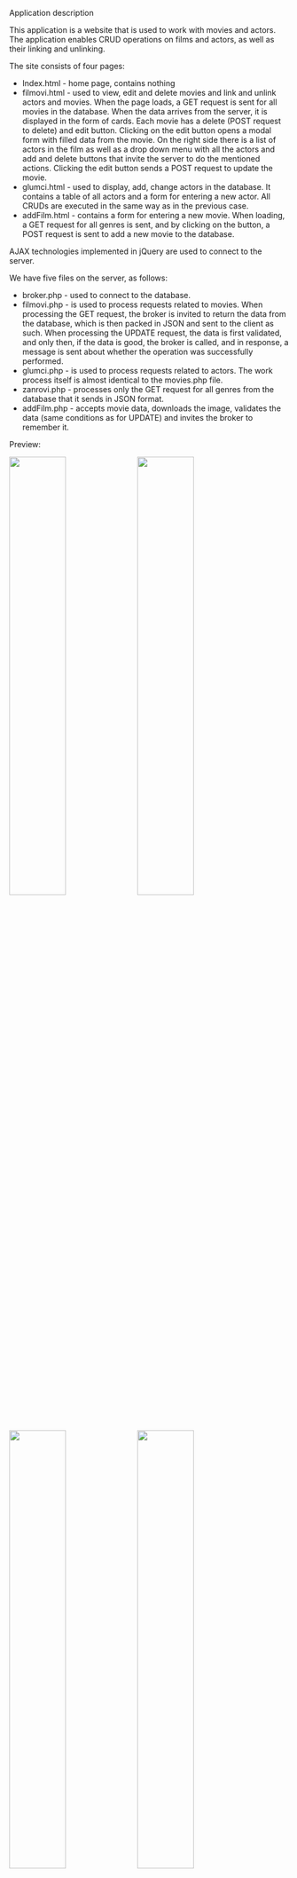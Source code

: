 Application description

This application is a website that is used to work with movies and actors. The application enables CRUD operations on films and actors, as well as their linking and unlinking.

The site consists of four pages:
- Index.html - home page, contains nothing
- filmovi.html - used to view, edit and delete movies and link and unlink actors and movies. When the page loads, a GET request is sent for all movies in the database. When the data arrives from the server, it is displayed in the form of cards. Each movie has a delete (POST request to delete) and edit button. Clicking on the edit button opens a modal form with filled data from the movie. On the right side there is a list of actors in the film as well as a drop down menu with all the actors and add and delete buttons that invite the server to do the mentioned actions. Clicking the edit button sends a POST request to update the movie.
- glumci.html - used to display, add, change actors in the database. It contains a table of all actors and a form for entering a new actor. All CRUDs are executed in the same way as in the previous case.
- addFilm.html - contains a form for entering a new movie. When loading, a GET request for all genres is sent, and by clicking on the button, a POST request is sent to add a new movie to the database.

AJAX technologies implemented in jQuery are used to connect to the server.

We have five files on the server, as follows:
- broker.php - used to connect to the database.
- filmovi.php - is used to process requests related to movies. When processing the GET request, the broker is invited to return the data from the database, which is then packed in JSON and sent to the client as such. When processing the UPDATE request, the data is first validated, and only then, if the data is good, the broker is called, and in response, a message is sent about whether the operation was successfully performed.
- glumci.php - is used to process requests related to actors. The work process itself is almost identical to the movies.php file.
- zanrovi.php - processes only the GET request for all genres from the database that it sends in JSON format.
- addFilm.php - accepts movie data, downloads the image, validates the data (same conditions as for UPDATE) and invites the broker to remember it.

Preview:

<img src="https://user-images.githubusercontent.com/81970183/115446653-d23b9600-a217-11eb-8b0d-fc7a547489a3.png" width="45%"></img> <img src="https://user-images.githubusercontent.com/81970183/115446655-d2d42c80-a217-11eb-847d-9a5a50ef0073.png" width="45%"></img> <img src="https://user-images.githubusercontent.com/81970183/115446660-d36cc300-a217-11eb-83b3-6d8155398662.png" width="45%"></img> <img src="https://user-images.githubusercontent.com/81970183/115446662-d4055980-a217-11eb-88f2-cb267d2790e2.png" width="45%"></img> 